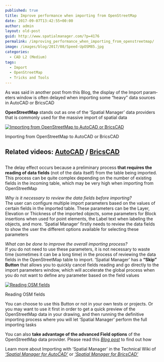 ```yaml
---
published: true
title: Improve performance when importing from OpenStreetMap
date: 2017-09-07T13:42:55+00:00
author: admin
layout: old-post
guid: http://www.spatialmanager.com/?p=4176
permalink: /improving_performance_when_importing_from_openstreetmap/
image: /images/blog/2017/08/Speed-UpOSM85.jpg
categories:
  - CAD L2 (Medium)
tags:
  - Import
  - OpenStreetMap
  - Tricks and Tools
---
```

<p>
  <span lang="en"><span lang="en"><span lang="en" tabindex="-1">As was said in another post from this Blog, the display of the Import parameters window is often delayed when importing some &#8220;heavy&#8221; data sources in AutoCAD or BricsCAD</span></span></span><!--more-->
</p>

<p>
  <strong>OpenStreetMap</strong> stands out as one of the ‘Spatial Manager’ data providers that is commonly used for the massive import of spatial data
</p>

<div>
  <a href="/images/blog/2017/09/SPMImport-Frankfurt-OSM.jpg" target="_blank" rel="nofollow"><img src="/images/blog/2017/09/SPMImport-Frankfurt-OSM-300x169.jpg" alt="Importing from OpenStreetMap to AutoCAD or BricsCAD" width="625" height="352" srcset="/images/blog/2017/09/SPMImport-Frankfurt-OSM-300x169.jpg 300w, /images/blog/2017/09/SPMImport-Frankfurt-OSM-768x432.jpg 768w, /images/blog/2017/09/SPMImport-Frankfurt-OSM-624x351.jpg 624w, /images/blog/2017/09/SPMImport-Frankfurt-OSM.jpg 960w" sizes="(max-width: 625px) 100vw, 625px" /></a>
  
  <p>
    Importing from OpenStreetMap to AutoCAD or BricsCAD
  </p>
</div>

<h2>
</h2>

<h2>
  <strong>Related videos: </strong><span><a href="https://youtu.be/YulY1kTUdoo" target="_blank" rel="nofollow">AutoCAD</a> / <a href="https://youtu.be/L0mLhuFmTfc" target="_blank" rel="nofollow">BricsCAD</a></span>
</h2>

<h2>
</h2>

<p>
  The delay effect occurs because a preliminary process <strong>that requires the reading of data fields</strong> (not of the data itself) from the table being imported. This process can be quite complex depending on the number of existing fields in the incoming table, which may be very high when importing from OpenStreetMap
</p>

<p>
  <em>Why is it necessary to review the data fields before importing?</em><br /> The user can configure multiple import parameters based on the values of certain fields in the imported table. These parameters can be the Layer, Elevation or Thickness of the imported objects, some parameters for Block insertions when used for point elements, the Label text when labeling the objects, and more. &#8216;Spatial Manager&#8217; firstly needs to review the data fields to show the user the different options available for selecting these parameters
</p>

<p>
  <em>What can be done to improve the overall importing process?</em><br /> If you do not need to use these parameters, it is not necessary to waste time (sometimes it can be a long time) in the process of reviewing the data fields in the OpenStreetMap table to import. &#8216;Spatial Manager&#8217; has a <strong>“Skip” Button</strong> that allows you to quickly cancel fields reading and go directly to the import parameters window, which will accelerate the global process when you do not want to define any parameter based on the field values
</p>

<div>
  <a href="/images/blog/2017/09/Reading-fields-OSM-SPM.png" target="_blank" rel="nofollow"><img src="/images/blog/2017/09/Reading-fields-OSM-SPM.png" alt="Reading OSM fields" width="553" height="643" srcset="/images/blog/2017/09/Reading-fields-OSM-SPM.png 553w, /images/blog/2017/09/Reading-fields-OSM-SPM-258x300.png 258w" sizes="(max-width: 553px) 100vw, 553px" /></a>
  
  <p>
    Reading OSM fields
  </p>
</div>

<p>
  You can choose to use this Button or not in your own tests or projects. Or you may want to use it first in order to get a quick preview of the OpenStreetMap data in your drawing, and then running the definitive importing process where you will let &#8216;Spatial Manager&#8217; perform the full importing tasks
</p>

<p>
  You can also <strong>take advantage of the advanced Field options</strong> of the OpenStreetMap data provider. Please read this <a href="http://www.spatialmanager.com/little-known-options-when-importing-from-openstreetmap/" target="_blank" rel="nofollow"><em>Blog post</em></a> to find out how
</p>

<p>
  Learn more about Importing with &#8216;Spatial Manager&#8217; in the Technical Wiki of <em><a href="http://wiki.spatialmanager.com/index.php/Spatial_Manager%E2%84%A2_for_AutoCAD_-_FAQs:_Import" target="_blank" rel="nofollow">&#8216;Spatial Manager for AutoCAD&#8217;</a></em> or <em><a href="http://wiki.spatialmanager.com/index.php/Spatial_Manager%E2%84%A2_for_BricsCAD_-_FAQs:_Import" target="_blank" rel="nofollow">&#8216;Spatial Manager for BricsCAD&#8217;</a></em>
</p>